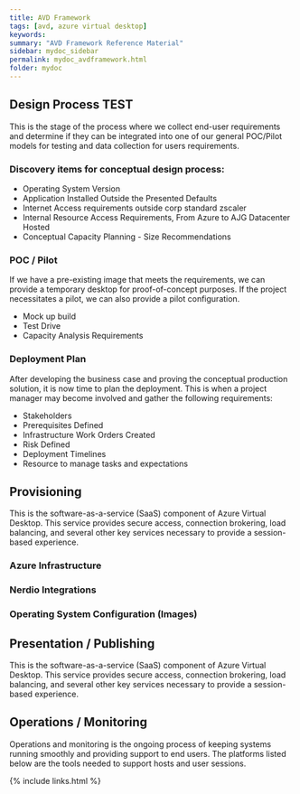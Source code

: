 ```yaml
---
title: AVD Framework
tags: [avd, azure virtual desktop]
keywords: 
summary: "AVD Framework Reference Material"
sidebar: mydoc_sidebar
permalink: mydoc_avdframework.html
folder: mydoc
---
```


## Design Process TEST

This is the stage of the process where we collect end-user requirements and determine if they can be integrated into one of our general POC/Pilot models for testing and data collection for users requirements.

### Discovery items for conceptual design process:

- Operating System Version
- Application Installed Outside the Presented Defaults
- Internet Access requirements outside corp standard zscaler
- Internal Resource Access Requirements, From Azure to AJG Datacenter Hosted
- Conceptual Capacity Planning - Size Recommendations

### POC / Pilot

If we have a pre-existing image that meets the requirements, we can provide a temporary desktop for proof-of-concept purposes. If the project necessitates a pilot, we can also provide a pilot configuration.

- Mock up build
- Test Drive
- Capacity Analysis Requirements

### Deployment Plan

After developing the business case and proving the conceptual production solution, it is now time to plan the deployment. This is when a project manager may become involved and gather the following requirements:

- Stakeholders
- Prerequisites Defined
- Infrastructure Work Orders Created
- Risk Defined
- Deployment Timelines
- Resource to manage tasks and expectations

## Provisioning

This is the software-as-a-service (SaaS) component of Azure Virtual Desktop. This service provides secure access, connection brokering, load balancing, and several other key services necessary to provide a session-based experience.

### Azure Infrastructure

### Nerdio Integrations

### Operating System Configuration (Images)

## Presentation / Publishing
This is the software-as-a-service (SaaS) component of Azure Virtual Desktop. This service provides secure access, connection brokering, load balancing, and several other key services necessary to provide a session-based experience.

## Operations / Monitoring
Operations and monitoring is the ongoing process of keeping systems running smoothly and providing support to end users. The platforms listed below are the tools needed to support hosts and user sessions.

{% include links.html %}
